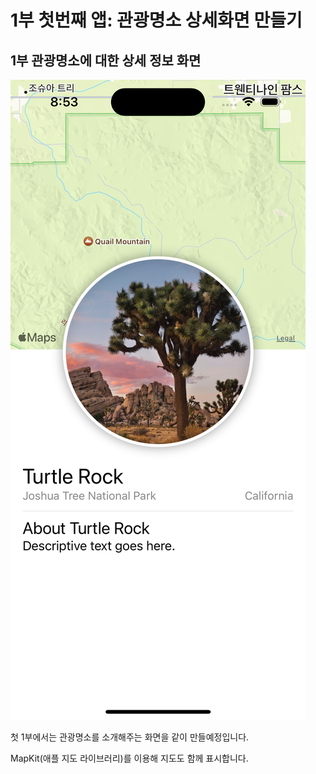 # 1부 첫번째 앱: 관광명소 상세화면 만들기

## 1부 관광명소에 대한 상세 정보 화면

![](<.gitbook/assets/Simulator Screen Shot - iPhone 14 Pro - 2022-12-27 at 20.53.05.png>)

첫 1부에서는 관광명소를 소개해주는 화면을 같이 만들예정입니다.

MapKit(애플 지도 라이브러리)를 이용해 지도도 함께 표시합니다.
